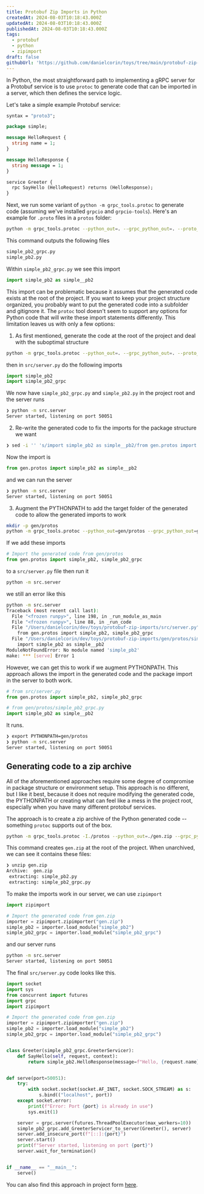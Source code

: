 ```yaml
---
title: Protobuf Zip Imports in Python
createdAt: 2024-08-03T10:18:43.000Z
updatedAt: 2024-08-03T10:18:43.000Z
publishedAt: 2024-08-03T10:18:43.000Z
tags:
  - protobuf
  - python
  - zipimport
draft: false
githubUrl: 'https://github.com/danielcorin/toys/tree/main/protobuf-zip-imports'
---
```


In Python, the most straightforward path to implementing a gRPC server for a Protobuf service is to use `protoc` to generate code that can be imported in a server, which then defines the service logic.

Let's take a simple example Protobuf service:

```proto
syntax = "proto3";

package simple;

message HelloRequest {
  string name = 1;
}

message HelloResponse {
  string message = 1;
}

service Greeter {
  rpc SayHello (HelloRequest) returns (HelloResponse);
}
```

Next, we run some variant of `python -m grpc_tools.protoc` to generate code (assuming we've installed `grpcio` and `grpcio-tools`).
Here's an example for `.proto` files in a `protos` folder:

```sh
python -m grpc_tools.protoc --python_out=. --grpc_python_out=. --proto_path=protos protos/*.proto
```

This command outputs the following files

```sh
simple_pb2_grpc.py
simple_pb2.py
```

Within `simple_pb2_grpc.py` we see this import

```python
import simple_pb2 as simple__pb2
```

This import can be problematic because it assumes that the generated code exists at the root of the project.
If you want to keep your project structure organized, you probably want to put the generated code into a subfolder and gitignore it.
The `protoc` tool doesn't seem to support any options for Python code that will write these import statements differently.
This limitation leaves us with only a few options:

1. As first mentioned, generate the code at the root of the project and deal with the suboptimal structure

```sh
python -m grpc_tools.protoc --python_out=. --grpc_python_out=. --proto_path=protos protos/*.proto
```

then in `src/server.py` do the following imports

```python
import simple_pb2
import simple_pb2_grpc
```

We now have `simple_pb2_grpc.py` and `simple_pb2.py` in the project root and the server runs

```sh
❯ python -m src.server
Server started, listening on port 50051
```

2. Re-write the generated code to fix the imports for the package structure we want

```sh
❯ sed -i '' 's/import simple_pb2 as simple__pb2/from gen.protos import simple_pb2 as simple__pb2/' gen/protos/simple_pb2_grpc.py
```

Now the import is

```python
from gen.protos import simple_pb2 as simple__pb2
```

and we can run the server

```sh
❯ python -m src.server
Server started, listening on port 50051
```

3. Augment the PYTHONPATH to add the target folder of the generated code to allow the generated imports to work

```sh
mkdir -p gen/protos
python -m grpc_tools.protoc --python_out=gen/protos --grpc_python_out=gen/protos --proto_path=protos protos/*.proto
```

If we add these imports

```python
# Import the generated code from gen/protos
from gen.protos import simple_pb2, simple_pb2_grpc
```

to a `src/server.py` file then run it

```sh
python -m src.server
```

we still an error like this

```sh
python -m src.server
Traceback (most recent call last):
  File "<frozen runpy>", line 198, in _run_module_as_main
  File "<frozen runpy>", line 88, in _run_code
  File "/Users/danielcorin/dev/toys/protobuf-zip-imports/src/server.py", line 8, in <module>
    from gen.protos import simple_pb2, simple_pb2_grpc
  File "/Users/danielcorin/dev/toys/protobuf-zip-imports/gen/protos/simple_pb2_grpc.py", line 6, in <module>
    import simple_pb2 as simple__pb2
ModuleNotFoundError: No module named 'simple_pb2'
make: *** [serve] Error 1
```

However, we can get this to work if we augment PYTHONPATH.
This approach allows the import in the generated code and the package import in the server to both work.

```python
# from src/server.py
from gen.protos import simple_pb2, simple_pb2_grpc

# from gen/protos/simple_pb2_grpc.py
import simple_pb2 as simple__pb2
```

It runs.

```sh
❯ export PYTHONPATH=gen/protos
❯ python -m src.server
Server started, listening on port 50051
```

## Generating code to a zip archive

All of the aforementioned approaches require some degree of compromise in package structure or environment setup.
This approach is no different, but I like it best, because it does not require modifying the generated code, the PYTHONPATH or creating what can feel like a mess in the project root, especially when you have many different protobuf services.

The approach is to create a zip archive of the Python generated code -- something `protoc` supports out of the box.

```sh
python -m grpc_tools.protoc -I./protos --python_out=./gen.zip --grpc_python_out=./gen.zip protos/*.proto
```

This command creates `gen.zip` at the root of the project.
When unarchived, we can see it contains these files:

```sh
❯ unzip gen.zip
Archive:  gen.zip
 extracting: simple_pb2.py
 extracting: simple_pb2_grpc.py
```

To make the imports work in our server, we can use `zipimport`

```python
import zipimport

# Import the generated code from gen.zip
importer = zipimport.zipimporter("gen.zip")
simple_pb2 = importer.load_module("simple_pb2")
simple_pb2_grpc = importer.load_module("simple_pb2_grpc")
```

and our server runs

```sh
python -m src.server
Server started, listening on port 50051
```

The final `src/server.py` code looks like this.

```python
import socket
import sys
from concurrent import futures
import grpc
import zipimport

# Import the generated code from gen.zip
importer = zipimport.zipimporter("gen.zip")
simple_pb2 = importer.load_module("simple_pb2")
simple_pb2_grpc = importer.load_module("simple_pb2_grpc")


class Greeter(simple_pb2_grpc.GreeterServicer):
    def SayHello(self, request, context):
        return simple_pb2.HelloResponse(message=f"Hello, {request.name}!")


def serve(port=50051):
    try:
        with socket.socket(socket.AF_INET, socket.SOCK_STREAM) as s:
            s.bind(("localhost", port))
    except socket.error:
        print(f"Error: Port {port} is already in use")
        sys.exit(1)

    server = grpc.server(futures.ThreadPoolExecutor(max_workers=10))
    simple_pb2_grpc.add_GreeterServicer_to_server(Greeter(), server)
    server.add_insecure_port(f"[::]:{port}")
    server.start()
    print(f"Server started, listening on port {port}")
    server.wait_for_termination()


if __name__ == "__main__":
    serve()
```

You can also find this approach in project form [here](https://github.com/danielcorin/toys/tree/main/protobuf-zip-imports).
